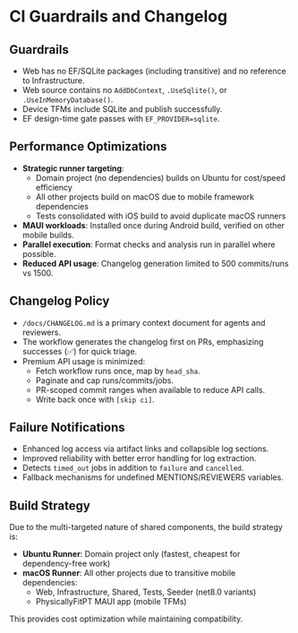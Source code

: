 # CI Guardrails and Changelog

## Guardrails

- Web has no EF/SQLite packages (including transitive) and no reference to Infrastructure.
- Web source contains no `AddDbContext`, `.UseSqlite()`, or `.UseInMemoryDatabase()`.
- Device TFMs include SQLite and publish successfully.
- EF design-time gate passes with `EF_PROVIDER=sqlite`.

## Performance Optimizations

- **Strategic runner targeting**: 
  - Domain project (no dependencies) builds on Ubuntu for cost/speed efficiency
  - All other projects build on macOS due to mobile framework dependencies
  - Tests consolidated with iOS build to avoid duplicate macOS runners
- **MAUI workloads**: Installed once during Android build, verified on other mobile builds.
- **Parallel execution**: Format checks and analysis run in parallel where possible.
- **Reduced API usage**: Changelog generation limited to 500 commits/runs vs 1500.

## Changelog Policy

- `/docs/CHANGELOG.md` is a primary context document for agents and reviewers.
- The workflow generates the changelog first on PRs, emphasizing successes (✅) for quick triage.
- Premium API usage is minimized:
  - Fetch workflow runs once, map by `head_sha`.
  - Paginate and cap runs/commits/jobs.
  - PR-scoped commit ranges when available to reduce API calls.
  - Write back once with `[skip ci]`.

## Failure Notifications

- Enhanced log access via artifact links and collapsible log sections.
- Improved reliability with better error handling for log extraction.
- Detects `timed_out` jobs in addition to `failure` and `cancelled`.
- Fallback mechanisms for undefined MENTIONS/REVIEWERS variables.

## Build Strategy

Due to the multi-targeted nature of shared components, the build strategy is:

- **Ubuntu Runner**: Domain project only (fastest, cheapest for dependency-free work)
- **macOS Runner**: All other projects due to transitive mobile dependencies:
  - Web, Infrastructure, Shared, Tests, Seeder (net8.0 variants)
  - PhysicallyFitPT MAUI app (mobile TFMs)
  
This provides cost optimization while maintaining compatibility.